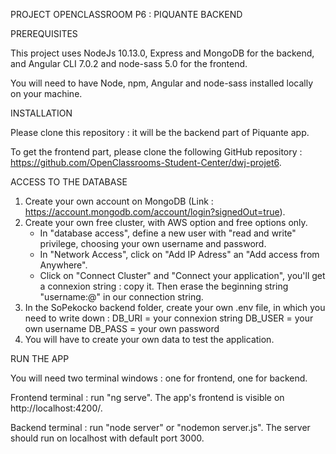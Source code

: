 PROJECT OPENCLASSROOM P6 : PIQUANTE BACKEND 


PREREQUISITES

This project uses NodeJs 10.13.0, Express and MongoDB for the backend, and Angular CLI 7.0.2 and node-sass 5.0 for the frontend. 

You will need to have Node, npm, Angular and node-sass installed locally on your machine.

INSTALLATION

Please clone this repository : it will be the backend part of Piquante app.

To get the frontend part, please clone the following GitHub repository : https://github.com/OpenClassrooms-Student-Center/dwj-projet6.

ACCESS TO THE DATABASE 

1) Create your own account on MongoDB (Link : https://account.mongodb.com/account/login?signedOut=true). 
2) Create your own free cluster, with AWS option and free options only.
    - In "database access", define a new user with "read and write" privilege, choosing your own username and password.
    - In "Network Access", click on "Add IP Adress" an "Add access from Anywhere".
    - Click on "Connect Cluster" and "Connect your application", you'll get a connexion string : copy it. Then erase the beginning string "username:<password>@" in our connection string.
3) In the SoPekocko backend folder, create your own .env file, in which you need to write down : 
    DB_URI = your connexion string
    DB_USER = your own username
    DB_PASS = your own password
4) You will have to create your own data to test the application.

RUN THE APP

You will need two terminal windows : one for frontend, one for backend.

Frontend terminal : run "ng serve". The app's frontend is visible on http://localhost:4200/. 

Backend terminal : run "node server" or "nodemon server.js". The server should run on localhost with default port 3000.
